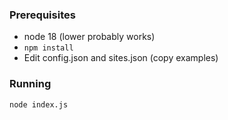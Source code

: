 ### Prerequisites

- node 18 (lower probably works)
- `npm install`
- Edit config.json and sites.json (copy examples)

### Running

`node index.js`


